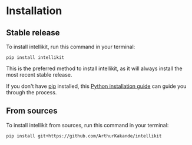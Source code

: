 # Installation

## Stable release

To install intellikit, run this command in your terminal:

```
pip install intellikit
```

This is the preferred method to install intellikit, as it will always install the most recent stable release.

If you don't have [pip](https://pip.pypa.io) installed, this [Python installation guide](http://docs.python-guide.org/en/latest/starting/installation/) can guide you through the process.

## From sources

To install intellikit from sources, run this command in your terminal:

```
pip install git+https://github.com/ArthurKakande/intellikit
```
